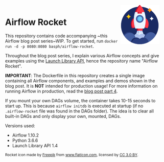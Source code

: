 <img style="float: right;" src="rocket.png">

# Airflow Rocket

This repository contains code accompanying ~this Airflow blog post series~WIP. To get started, run `docker run -d -p 8080:8080 basph/airflow-rocket`.

Throughout the blog post series, I explain various Airflow concepts and give examples using the [Launch Library API](https://launchlibrary.net/docs/1.4/api.html), hence the repository name "Airflow Rocket". 

**IMPORTANT**: The Dockerfile in this repository creates a single image containing all Airflow components, and examples and demos shown in the blog post. It is **NOT** intended for production usage! For more information on running Airflow in production, read the [blog post part 4](https://blog.godatadriven.com).

If you mount your own DAGs volume, the container takes 10-15 seconds to start up. This is because `airflow initdb` is executed at startup (if no `.airflow-rocket` file was found in the DAGs folder). The idea is to clear all built-in DAGs and only display your own, mounted, DAGs.

Versions used:

- Airflow 1.10.2
- Python 3.6.6
- Launch Library API 1.4

<div style="font-size: 12px;">Rocket icon made by <a href="https://www.freepik.com" title="Freepik">Freepik</a> from <a href="https://www.flaticon.com/" title="Flaticon">www.flaticon.com</a>, licensed by <a href="http://creativecommons.org/licenses/by/3.0/" title="Creative Commons BY 3.0" target="_blank">CC 3.0 BY</a>.</div>
